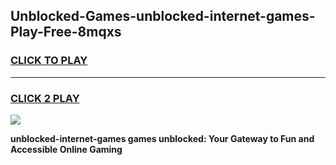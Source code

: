 
## Unblocked-Games-unblocked-internet-games-Play-Free-8mqxs
<h3>
<a href="https://premium76.site?title=unblocked-internet-games&ref=18A1">CLICK TO PLAY</a></h3>
<hr>

<h3>
<a href="https://premium76.site?title=unblocked-internet-games&ref=18A1">CLICK 2 PLAY</a>
  
</h3>

<a href="https://premium76.site?title=unblocked-internet-games&ref=18A1"><img src="https://clearcache.store/games.png"></a>


**unblocked-internet-games games unblocked: Your Gateway to Fun and Accessible Online Gaming**
